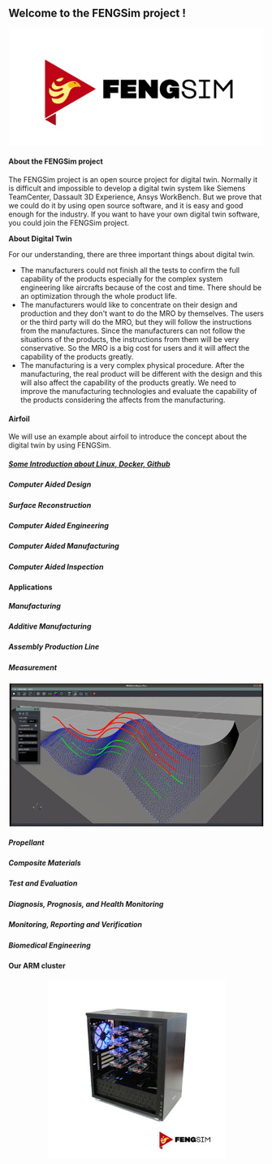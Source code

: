 ## Welcome to the FENGSim project !

<p align="center">
  <img src="images/Fengsim_logo_hi.png" width="500" title="arm cluster">
</p>

#### About the FENGSim project

The FENGSim project is an open source project for digital twin. Normally it is difficult and impossible to develop a digital twin system like Siemens TeamCenter, Dassault 3D Experience, Ansys WorkBench. But we prove that we could do it by using open source software, and it is easy and good enough for the industry. If you want to have your own digital twin software, you could join the FENGSim project. 

**About Digital Twin**

For our understanding, there are three important things about digital twin. 

- The manufacturers could not finish all the tests to confirm the full capability of the products especially for the complex system engineering like aircrafts because of the cost and time. There should be an optimization through the whole product life. 
- The manufacturers would like to concentrate on their design and production and they don't want to do the MRO by themselves. The users or the third party will do the MRO, but they will follow the instructions from the manufactures. Since the manufacturers can not follow the situations of the products, the instructions from them will be very conservative. So the MRO is a big cost for users and it will affect the capability of the products greatly.
- The manufacturing is a very complex physical procedure. After the manufacturing, the real product will be different with the design and this will also affect the capability of the products greatly. We need to improve the manufacturing technologies and evaluate the capability of the products considering the affects from the manufacturing.    

#### Airfoil

We will use an example about airfoil to introduce the concept about the digital twin by using FENGSim. 

##### [Some Introduction about Linux, Docker, Github](https://github.com/fengsim/FENGSim-Dev/wiki/Home)

##### Computer Aided Design

##### Surface Reconstruction

##### Computer Aided Engineering

##### Computer Aided Manufacturing

##### Computer Aided Inspection

#### Applications

##### Manufacturing

##### Additive Manufacturing

##### Assembly Production Line

##### Measurement

<p align="center">
  <img src="images/meas.jpg" width="500" title="arm cluster">
</p>


##### Propellant

##### Composite Materials

##### Test and Evaluation

##### Diagnosis, Prognosis, and Health Monitoring

##### Monitoring, Reporting and Verification

##### Biomedical Engineering	

#### Our ARM cluster

<p align="center">
  <img src="images/Mark-1.jpg" width="350" title="arm cluster">
</p>




##### 

##### 